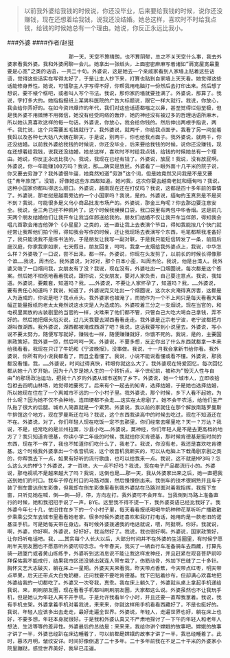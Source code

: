 > 以前我外婆给我钱的时候说，你还没毕业，后来要给我钱的时候，说你还没赚钱，现在还想着给我钱，说我还没结婚。她总这样，喜欢时不时给我点钱，给钱的时候她总有一个理由。她说，你反正永远比我小。

###外婆
####作者/赵挺

						那一天，天空不算晴朗，也不算阴郁，总之不关天空什么事，我去外婆家看我外婆。我和外婆闲聊一会儿。她拿出一张纸头，上面密密麻麻写着诸如“肩宽屋宽最重要是心宽”之类的话语，一共二十句。外婆说，这是她去一个亲戚家看到人家墙上贴着这些话语，觉得这些话实在写得太好了，于是让主人抄下来，打算也贴到自家墙上天天看。她觉得这些话能修身养性。她说，可惜那主人字写得不好，你帮我用电脑打一份然后去打印出来。然后想了想说，要不裱个框吧，或者叫人写个书法。我说，那你家的墙就要挂满了。外婆说，那算了。我说，字打多大的。她指指报纸上某男科医院的广告大标题说，跟它一样大就行。我说，你放心，我会给你弄好的。在如今资讯爆炸的年代，我们对这些话语都嗤之以鼻，甚至觉得烂俗至极，但是我外婆不用微博不用微信，她没有经受网络的轰炸，她的神经没有被过多的哲理话语所麻木，所以她认真喜欢这样的每一句话。外婆说，你放心，我会给你钱的。然后伸出两根手指说，两千。我忙说，这个只需要五毛钱就行了。我外婆说，就两千，你给我点面子。我看了另一间坐着我妈以及各种七大姑八大姨在聊天，于是说，别两千，你也给我点面子。我外婆说，就两千，你还没结婚。以前我外婆给我钱的时候说，你还没毕业，后来要给我钱的时候，说你还没赚钱，现在还想着给我钱，说我还没结婚。她总这样，喜欢时不时给我点钱，给钱的时候她总有一个理由。她说，你反正永远比我小。我说，我现在已经有钱了。外婆说，放屁！我说，没有放屁啊。外婆说，你一年能赚100万吗？我说，那……确实是放屁。外婆看了一眼外面十几平米的院子说，你又要去穷游了？我外婆很牛逼，她竟然知道“穷游”这个词，但是她竟然又问我是不是又要住“青年旅馆”。没错，好像她这些东西都知道。她问我，这次你要去越南老挝和缅甸吗？我说，这种小国家你都叫得这么顺口。外婆说，越南现在还在打仗吗？我说，这都是四十多年前的事情了。外婆说，那老挝是越南旁边的一个小国家吗？我说，是的。外婆说，缅甸的玉真货是不是买不到？我说，可能很多是义乌小商品批发市场产的。外婆说，那金三角呢？你去那边要注意安全。我说，金三角已经不种鸦片了。这个时候我摸摸口袋，我口袋里有两包中华香烟。这是前几天两个朋友结婚他们让我开车让我当伴郎送给我的。朋友们结婚不仅让我开车当伴郎，得知我会唱几首歌会用吉他弹个《小星星》之类的，还一直让我上去表演个节目，得知我能按几个快门就经常让我帮他们拍个照，得知我会写作的时候，还让我现场去表演写个东西，毛笔都帮我准备好了，我只能说我不是练书法的，于是朋友让我写一副对联，于是我只能短信转发了一条，前庭后庭汉庭，你家我家如家，七天假日。朋友回复，呵呵。我拿一支烟给我外婆点上，我说，中华怎么样？外婆吸了一口说，尝不出来，都一样。外婆说，你现在头发剪了，以前长的时候长得像那个谁……我说，周杰伦。我外婆说，对对对，那个日本小歪，叫周杰伦。我说，他是台湾人。我外婆又吸了一口烟问我，女朋友有了没？我说，现在没有。外婆吐出一口烟圈说，每次都是这个答案。然后她不相信地看着我说，跟你说，交女朋友，要对人家负责，自己要注意点。我说，我知道。外婆说，要戴套，知道吗？我，……外婆说，不要让人家怀孕了，知道吗？我，……外婆说，要有责任心知道吗？我说，知道了。外婆说完又吐出一个烟圈说，这次水灾淹得真厉害，这都是人为造成的，你说是吧？我点点头。我外婆家也被淹了，而她作为一个不上网只是每天看看大篇幅正能量报纸的老太太竟然说这水灾是人为造成的。外婆咬着三分之一支烟说，现在当官的，和电视里面放的古装剧里的当官的一样，灾难来了他们都不管，只管自己大吃大喝自己拿钱，弄不好的。然后她把烟头掐灭说，过几天我要去湖西看看走走。我外婆是正宗老宁波，老宁波都把月湖叫做湖西。我外婆说，湖西都被淹成西湖了吧？我说，这话我要写到小说里去。外婆说，写小说不要太努力，随便写写就好，赚钱也一样，随便赚赚就好，你饿不死的。我说，是的，主要国家政策好。我外婆一惊，然后呵呵一笑。外婆说，不要多想，反正你出了什么东西就都拿一本来给我看看，我现在只订了牛奶和《宁波晚报》，没事做。我说，十一月我会拿新书给你看。我外婆说，你所有的小说我都看了，而且全看懂了。我说，小说不能说看懂或看不懂。外婆说，那我都没看懂。我，……外婆说，时间过得真快，转眼你就这么大了。我外婆现在特爱回忆。每次回忆都从她十八岁开始。因为十八岁是她人生的一个转折点。半个世纪前，被称为“毁灭人性与自由”的那场政治运动，把我十八岁的外婆从城市送到了乡下。外婆说，她一个城市人，立即收拾包袱去四明山林场，她觉得她要死了。后来有个一起去的知青，选择结婚，于是她也选择结婚，所以她现在住在了一个离城市不远的一个小村子里。我外婆说，那个时候，乡下人看不起她，为什么呢？因为她不仅不会种地，连田埂都不会走……这实在太悲剧了。她不会干农活，给他们生产队拖了很大的后腿。城市人简直就是一个累赘。外婆说，我以前的家就住在那个解放南路罗曼斯牛排馆这个地方，现在罗曼斯还在吗？我说，这个东西我读高中的时候去吃过，现在不知道还在不在。外婆说，对了，你们年轻人现在吃饭一定不去那里，你们经常去哪里吃？天一？万达？我说，不是，经常吃的是兰州拉面，沙县小吃……外婆说，莫神经，你们年轻人是不是去更高档的地方了？我只知道肯德基，你读小学二年级的时候，我就给你买肯德基，那时候肯德基是挺时尚的东西，现在不一样了，我也不知道你们吃什么了，我老了。我说，你没有老，我还是喜欢吃肯德基。这个时候我外婆拿出一个收音机说，这个收音机我新买的，可以从电脑上下载甬剧京剧之类的，你帮我去下一点，如果有好听的流行歌曲，也可以给我来一点。我说，这不就是MP3吗？怎么这么大的MP3？外婆说，才一百块，大一点不好吗？我说，现在电子产品都流行小的。外婆说，那电视机不是越来越大了吗？我说，这倒也是……那一天，我从外婆家出来之后，她一直把我送到她们的村口。我车子停在村口的马路对面，然后慢慢倒出来。我倒车的技术很娴熟并且车子装了倒车雷达倒车影像，但我却在倒车影像里看到我外婆站在马路对面对着我指挥，我摇下车窗，只听见她在喊，倒——倒——好，停，方向左打。我外婆可不会开车。当我倒到马路上准备直行的时候，她和我招招手说了一声，BYE。这里我不得不提一下，我外婆英语已经比我好了。我外婆今年七十几，依旧住在乡下的一个小村子里，每天看看报纸喝喝牛奶种种花草听听广播散散步乘乘公交车去城市里看看她老家。很多时候外婆还喜欢和我打打电话，她用的是一款老旧的诺基亚手机，可是她每天带在身边。有时候外婆拨通我的电话就说，喂，阿挺啊，你好。我就说，啊，外婆，你好啊。外婆说，好好好，我当然好了。我说，我也很好啊。外婆说，国家政策好，让你妈听电话吧。我，……其实每个人长大以后，大部分时间并不在外婆的生活圈里，有时候宁愿刷半天朋友圈也不愿意听外婆叨叨念念。今年春天，我买了一辆自行车准备骑车去西藏，打算先骑一趟厦门或者黄山练练手，外婆听到这消息说不能让我这样发神经，并且赶紧在观音菩萨前叩拜保佑我不能成行，结果我市区还没骑出就连人带车栽了，伤筋动骨，外加下巴缝了二十多针。胸怀文艺大志破灭，躺在床上一星期。外婆天天来看我，昨天带点香蕉，今天带点红枣，明天带点苹果，后天还带点大白兔奶糖，还问我要不要吃肯德基。我下巴贴着纱布，但却满心欢喜地把外婆给我的一切都吃了。外婆又一次夸我，真乖。我在床上躺久了，外婆就从桌上拿起手机递给我说，来，刷刷朋友圈，现在看看手机都叫刷刷朋友圈，大家都这么说。外婆虽然也不让我玩手机，但是她认为年轻人离不开手机，于是允许我看半个小时，并且还要一直帮我拿着。我说，我有手机支架。外婆拿着手机对着我说，来来来，你就这样用手机看看西藏好了，不是也挺好的。我说，年轻人应该多出去走走，最好走遍全世界。外婆说，年轻人，走遍世界也好，躺在床上也好，不要多想，年轻本身就很好。于是我和外婆认真又不严肃地探讨了一下午的年轻人和老年人想法、生活等等的差异性。外婆最后的总结是：来来来，我给你讲个嫦娥的故事吧。嫦娥的故事才讲了一半，外婆已经趴在床边睡着了，可以前都是嫦娥的故事才讲了一半，我已经睡着了。此时，暮浓月明，皱纹安详。时间好像倒退了二十多年。二十多年前我在不足二十平米的外婆家小院里蹦跶，感觉世界美好，我早已走遍。			  		